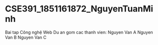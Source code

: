 # CSE391_1851161872_NguyenTuanMinh
Bai tap Công nghệ Web
Du an gom cac thanh vien:
Nguyen Van A
Nguyen Van B
Nguyen Van C
